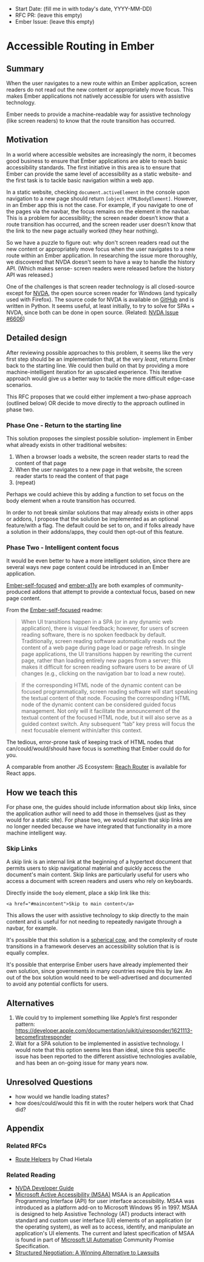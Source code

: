 - Start Date: (fill me in with today's date, YYYY-MM-DD)
- RFC PR: (leave this empty)
- Ember Issue: (leave this empty)

# Accessible Routing in Ember

## Summary

When the user navigates to a new route within an Ember application, screen readers do not read out the new content or appropriately move focus. This makes Ember applications not natively accessible for users with assistive technology.

Ember needs to provide a machine-readable way for assistive technology (like screen readers) to know that the route transition has occurred.

## Motivation

In a world where accessible websites are increasingly the norm, it becomes good business to ensure that Ember applications are able to reach basic accessibility standards. The first initiative in this area is to ensure that Ember can provide the same level of accessibility as a static website- and the first task is to tackle basic navigation within a web app.

In a static website, checking `document.activeElement` in the console upon navigation to a new page should return `[object HTMLBodyElement]`. However, in an Ember app this is not the case. For example, if you navigate to one of the pages via the navbar, the focus remains on the element in the navbar. This is a problem for accessibility; the screen reader doesn’t know that a route transition has occurred, and the screen reader user doesn’t know that the link to the new page actually worked (they hear nothing). 

So we have a puzzle to figure out: why don't screen readers read out the new content or appropriately move focus when the user navigates to a new route within an Ember application. In researching the issue more thoroughly, we discovered that NVDA doesn't seem to have a way to handle the history API. (Which makes sense- screen readers were released before the history API was released.)

One of the challenges is that screen reader technology is all closed-source except for [NVDA](https://www.nvaccess.org/), the open source screen reader for Windows (and typically used with Firefox). The source code for NVDA is available on [GitHub](https://github.com/nvaccess/nvda/) and is written in Python. It seems useful, at least initially, to try to solve for SPAs + NVDA, since both can be done in open source. (Related: [NVDA Issue #6606](https://github.com/nvaccess/nvda/issues/6606)) 

## Detailed design

After reviewing possible approaches to this problem, it seems like the very first step should be an implementation that, at the very _least_, returns Ember back to the starting line. We could then build on that by providing a more machine-intelligent iteration for an upscaled experience. This iterative approach would give us a better way to tackle the more difficult edge-case scenarios.

This RFC proposes that we could either implement a two-phase approach (outlined below) OR decide to move directly to the approach outlined in phase two. 

### Phase One - Return to the starting line

This solution proposes the simplest possible solution- implement in Ember what already exists in other traditional websites:
1. When a browser loads a website, the screen reader starts to read the content of that page
2. When the user navigates to a new page in that website, the screen reader starts to read the content of that page
3. (repeat)

Perhaps we could achieve this by adding a function to set focus on the body element when a route transition has occurred. 

In order to not break similar solutions that may already exists in other apps or addons, I propose that the solution be implemented as an optional feature/with a flag. The default could be set to on, and if folks already have a solution in their addons/apps, they could then opt-out of this feature. 

### Phase Two - Intelligent content focus

It would be even better to have a more intelligent solution, since there are several ways new page content could be introduced in an Ember application.

[Ember-self-focused](https://github.com/linkedin/self-focused/tree/master/packages/ember-self-focused) and [ember-a11y](https://github.com/ember-a11y/ember-a11y) are both examples of community-produced addons that attempt to provide a contextual focus, based on new page content. 

From the [Ember-self-focused](https://github.com/linkedin/self-focused/tree/master/packages/ember-self-focused) readme: 
> When UI transitions happen in a SPA (or in any dynamic web application), there is visual feedback; however, for users of screen reading software, there is no spoken feedback by default. Traditionally, screen reading software automatically reads out the content of a web page during page load or page refresh. In single page applications, the UI transitions happen by rewriting the current page, rather than loading entirely new pages from a server; this makes it difficult for screen reading software users to be aware of UI changes (e.g., clicking on the navigation bar to load a new route).

> If the corresponding HTML node of the dynamic content can be focused programmatically, screen reading software will start speaking the textual content of that node. Focusing the corresponding HTML node of the dynamic content can be considered guided focus management. Not only will it facilitate the announcement of the textual content of the focused HTML node, but it will also serve as a guided context switch. Any subsequent “tab” key press will focus the next focusable element within/after this context. 

The tedious, error-prone task of keeping track of HTML nodes that can/could/would/should have focus is something that Ember could do for you. 

A comparable from another JS Ecosystem: [Reach Router](https://reach.tech/router) is available for React apps. 

## How we teach this

For phase one, the guides should include information about skip links, since the application author will need to add those in themselves (just as they would for a static site). For phase two, we would explain that skip links are no longer needed because we have integrated that functionality in a more machine intelligent way. 

### Skip Links
A skip link is an internal link at the beginning of a hypertext document that permits users to skip navigational material and quickly access the document's main content. Skip links are particularly useful for users who access a document with screen readers and users who rely on keyboards.

Directly inside the `body` element, place a skip link like this: 

    <a href="#maincontent">Skip to main content</a> 

This allows the user with assistive technology to skip directly to the main content and is useful for not needing to repeatedly navigate through a navbar, for example.  


It's possible that this solution is a [spherical cow](https://en.wikipedia.org/wiki/Spherical_cow), and the complexity of route transitions in a framework deserves an accessibility solution that is is equally complex. 

It's possible that enterprise Ember users have already implemented their own solution, since governments in many countries require this by law. An out of the box solution would need to be well-advertised and documented to avoid any potential conflicts for users. 

## Alternatives
1. We could try to implement something like Apple’s first responder pattern: https://developer.apple.com/documentation/uikit/uiresponder/1621113-becomefirstresponder 
2. Wait for a SPA solution to be implemented in assistive technology. I would note that this option seems less than ideal, since this specific issue has been reported to the different assistive technologies available, and has been an on-going issue for many years now. 

## Unresolved Questions
- how would we handle loading states?
- how does/could/would this fit in with the router helpers work that Chad did?

## Appendix

### Related RFCs
- [Route Helpers](https://emberjs.github.io/rfcs/0391-router-helpers.html) by Chad Hietala

### Related Reading

- [NVDA Developer Guide](https://www.nvaccess.org/files/nvda/documentation/developerGuide.html)
- [Microsoft Active Accessibility (MSAA)](https://docs.microsoft.com/en-us/windows/desktop/winauto/microsoft-active-accessibility) MSAA is an Application Programming Interface (API) for user interface accessibility. MSAA was introduced as a platform add-on to Microsoft Windows 95 in 1997. MSAA is designed to help Assistive Technology (AT) products interact with standard and custom user interface (UI) elements of an application (or the operating system), as well as to access, identify, and manipulate an application's UI elements. The current and latest specification of MSAA is found in part of [Microsoft UI Automation](https://docs.microsoft.com/en-us/windows/desktop/WinAuto/uiauto-specandcommunitypromise) Community Promise Specification.
- [Structured Negotiation: A Winning Alternative to Lawsuits](https://www.lflegal.com/book/)

